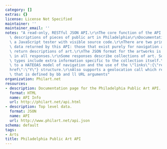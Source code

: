 ```yaml
---
category: []
extras: {}
license: License Not Specified
maintainer: ''
maintainer_email: ''
notes: "A read-only, RESTful JSON API.\r\nThe core function of the API is to return\
  \ descriptions of pieces of public art in Philadelphia\r\nDocumentation includes\
  \ a JavaScript tester with visible source code.\r\nThere are two primary types of\
  \ data returned by this API: those that exist purely for navigation and those that\
  \ return descriptions of art.\r\nThe JSON format for the artworks is consistent\
  \ in all responses.\r\nSome responses describe collections of art. Some collection\
  \ types include extra information specific to the collection itself.\r\nMostly conforms\
  \ to a HATEOAS model of navigation and the use of the \"links\":{\"rel\":\"X\",\"\
  href\":\"Y\"} structure.\r\nAlso supports a geolocation call which returns a collection\
  \ that is defined by bb and ll URL arguments"
organization: Philart.net
resources:
- description: Documentation page for the Philadelphia Public Art API.
  format: HTML
  name: API Info
  url: http://philart.net/api.html
- description: Top level data.
  format: JSON
  name: API
  url: http://www.philart.net/api.json
schema: default
tags:
- Arts
title: Philadelphia Public Art API
---
```

